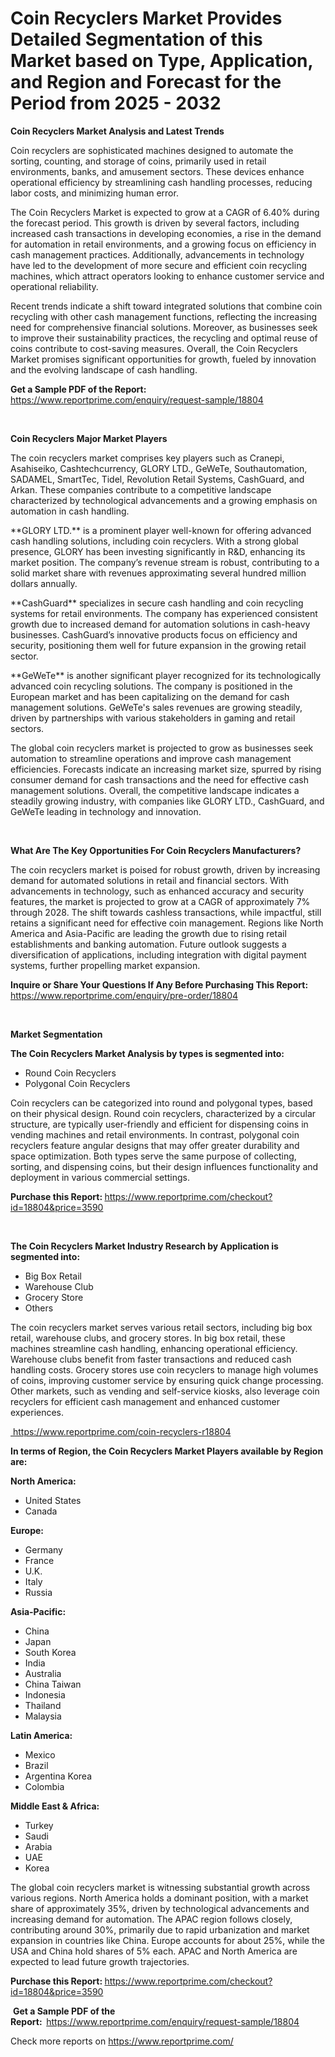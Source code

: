 <p><h1>Coin Recyclers Market Provides Detailed Segmentation of this Market based on Type, Application, and Region and Forecast for the Period from 2025 - 2032</h1></p><p><strong>Coin Recyclers Market Analysis and Latest Trends</strong></p>
<p><p>Coin recyclers are sophisticated machines designed to automate the sorting, counting, and storage of coins, primarily used in retail environments, banks, and amusement sectors. These devices enhance operational efficiency by streamlining cash handling processes, reducing labor costs, and minimizing human error.</p><p>The Coin Recyclers Market is expected to grow at a CAGR of 6.40% during the forecast period. This growth is driven by several factors, including increased cash transactions in developing economies, a rise in the demand for automation in retail environments, and a growing focus on efficiency in cash management practices. Additionally, advancements in technology have led to the development of more secure and efficient coin recycling machines, which attract operators looking to enhance customer service and operational reliability.</p><p>Recent trends indicate a shift toward integrated solutions that combine coin recycling with other cash management functions, reflecting the increasing need for comprehensive financial solutions. Moreover, as businesses seek to improve their sustainability practices, the recycling and optimal reuse of coins contribute to cost-saving measures. Overall, the Coin Recyclers Market promises significant opportunities for growth, fueled by innovation and the evolving landscape of cash handling.</p></p>
<p><strong>Get a Sample PDF of the Report:&nbsp;</strong> <a href="https://www.reportprime.com/enquiry/request-sample/18804?utm_campaign=3281&utm_medium=2&utm_source=Github&utm_content=ia&utm_term=19032025&utm_id=coin-recyclers">https://www.reportprime.com/enquiry/request-sample/18804</a></p>
<p>&nbsp;</p>
<p><strong>Coin Recyclers Major Market Players</strong></p>
<p><p>The coin recyclers market comprises key players such as Cranepi, Asahiseiko, Cashtechcurrency, GLORY LTD., GeWeTe, Southautomation, SADAMEL, SmartTec, Tidel, Revolution Retail Systems, CashGuard, and Arkan. These companies contribute to a competitive landscape characterized by technological advancements and a growing emphasis on automation in cash handling.</p><p>**GLORY LTD.** is a prominent player well-known for offering advanced cash handling solutions, including coin recyclers. With a strong global presence, GLORY has been investing significantly in R&D, enhancing its market position. The company’s revenue stream is robust, contributing to a solid market share with revenues approximating several hundred million dollars annually.</p><p>**CashGuard** specializes in secure cash handling and coin recycling systems for retail environments. The company has experienced consistent growth due to increased demand for automation solutions in cash-heavy businesses. CashGuard’s innovative products focus on efficiency and security, positioning them well for future expansion in the growing retail sector.</p><p>**GeWeTe** is another significant player recognized for its technologically advanced coin recycling solutions. The company is positioned in the European market and has been capitalizing on the demand for cash management solutions. GeWeTe's sales revenues are growing steadily, driven by partnerships with various stakeholders in gaming and retail sectors.</p><p>The global coin recyclers market is projected to grow as businesses seek automation to streamline operations and improve cash management efficiencies. Forecasts indicate an increasing market size, spurred by rising consumer demand for cash transactions and the need for effective cash management solutions. Overall, the competitive landscape indicates a steadily growing industry, with companies like GLORY LTD., CashGuard, and GeWeTe leading in technology and innovation.</p></p>
<p>&nbsp;</p>
<p><strong>What Are The Key Opportunities For Coin Recyclers Manufacturers?</strong></p>
<p><p>The coin recyclers market is poised for robust growth, driven by increasing demand for automated solutions in retail and financial sectors. With advancements in technology, such as enhanced accuracy and security features, the market is projected to grow at a CAGR of approximately 7% through 2028. The shift towards cashless transactions, while impactful, still retains a significant need for effective coin management. Regions like North America and Asia-Pacific are leading the growth due to rising retail establishments and banking automation. Future outlook suggests a diversification of applications, including integration with digital payment systems, further propelling market expansion.</p></p>
<p><strong>Inquire or Share Your Questions If Any Before Purchasing This Report:</strong> <a href="https://www.reportprime.com/enquiry/pre-order/18804?utm_campaign=3281&utm_medium=2&utm_source=Github&utm_content=ia&utm_term=19032025&utm_id=coin-recyclers">https://www.reportprime.com/enquiry/pre-order/18804</a></p>
<p>&nbsp;</p>
<p><strong>Market Segmentation</strong></p>
<p><strong>The Coin Recyclers Market Analysis by types is segmented into:</strong></p>
<p><ul><li>Round Coin Recyclers</li><li>Polygonal Coin Recyclers</li></ul></p>
<p><p>Coin recyclers can be categorized into round and polygonal types, based on their physical design. Round coin recyclers, characterized by a circular structure, are typically user-friendly and efficient for dispensing coins in vending machines and retail environments. In contrast, polygonal coin recyclers feature angular designs that may offer greater durability and space optimization. Both types serve the same purpose of collecting, sorting, and dispensing coins, but their design influences functionality and deployment in various commercial settings.</p></p>
<p><strong>Purchase this Report:&nbsp;</strong><a href="https://www.reportprime.com/checkout?id=18804&price=3590&utm_campaign=3281&utm_medium=2&utm_source=Github&utm_content=ia&utm_term=19032025&utm_id=coin-recyclers">https://www.reportprime.com/checkout?id=18804&price=3590</a></p>
<p>&nbsp;</p>
<p><strong>The Coin Recyclers Market Industry Research by Application is segmented into:</strong></p>
<p><ul><li>Big Box Retail</li><li>Warehouse Club</li><li>Grocery Store</li><li>Others</li></ul></p>
<p><p>The coin recyclers market serves various retail sectors, including big box retail, warehouse clubs, and grocery stores. In big box retail, these machines streamline cash handling, enhancing operational efficiency. Warehouse clubs benefit from faster transactions and reduced cash handling costs. Grocery stores use coin recyclers to manage high volumes of coins, improving customer service by ensuring quick change processing. Other markets, such as vending and self-service kiosks, also leverage coin recyclers for efficient cash management and enhanced customer experiences.</p></p>
<p><a href="https://www.reportprime.com/coin-recyclers-r18804?utm_campaign=3281&utm_medium=2&utm_source=Github&utm_content=ia&utm_term=19032025&utm_id=coin-recyclers">&nbsp;https://www.reportprime.com/coin-recyclers-r18804</a></p>
<p><strong>In terms of Region, the Coin Recyclers Market Players available by Region are:</strong></p>
<p>
    <p> <strong> North America: </strong>
        <ul>
            <li>United States</li>
            <li>Canada</li>
        </ul>
        </p> 
    <p> <strong> Europe: </strong>
        <ul>
            <li>Germany</li>
            <li>France</li>
            <li>U.K.</li>
            <li>Italy</li>
            <li>Russia</li>
        </ul>
        </p> 
    <p> <strong> Asia-Pacific: </strong>
        <ul>
            <li>China</li>
            <li>Japan</li>
            <li>South Korea</li>
            <li>India</li>
            <li>Australia</li>
            <li>China Taiwan</li>
            <li>Indonesia</li>
            <li>Thailand</li>
            <li>Malaysia</li>
        </ul>
        </p> 
    <p> <strong> Latin America: </strong>
        <ul>
            <li>Mexico</li>
            <li>Brazil</li>
            <li>Argentina Korea</li>
            <li>Colombia</li>
        </ul>
        </p> 
    <p> <strong> Middle East & Africa: </strong>
        <ul>
            <li>Turkey</li>
            <li>Saudi</li>
            <li>Arabia</li>
            <li>UAE</li>
            <li>Korea</li>
        </ul>
    </p>
    </p>
<p><p>The global coin recyclers market is witnessing substantial growth across various regions. North America holds a dominant position, with a market share of approximately 35%, driven by technological advancements and increasing demand for automation. The APAC region follows closely, contributing around 30%, primarily due to rapid urbanization and market expansion in countries like China. Europe accounts for about 25%, while the USA and China hold shares of 5% each. APAC and North America are expected to lead future growth trajectories.</p></p>
<p><strong>Purchase this Report: </strong><a href="https://www.reportprime.com/checkout?id=18804&price=3590&utm_campaign=3281&utm_medium=2&utm_source=Github&utm_content=ia&utm_term=19032025&utm_id=coin-recyclers">https://www.reportprime.com/checkout?id=18804&price=3590</a></p>
<p>&nbsp;<strong>Get a Sample PDF of the Report:&nbsp;&nbsp;</strong><a href="https://www.reportprime.com/enquiry/request-sample/18804?utm_campaign=3281&utm_medium=2&utm_source=Github&utm_content=ia&utm_term=19032025&utm_id=coin-recyclers">https://www.reportprime.com/enquiry/request-sample/18804</a></p>
<p><strong></strong></p>
<p>Check more reports on <a href="https://www.reportprime.com/?utm_campaign=3281&utm_medium=2&utm_source=Github&utm_content=ia&utm_term=19032025&utm_id=coin-recyclers">https://www.reportprime.com/</a></p>
